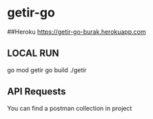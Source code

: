 # getir-go


##Heroku 
https://getir-go-burak.herokuapp.com


## LOCAL RUN
go mod getir
go build
./getir

## API Requests
You can find a postman collection in project


